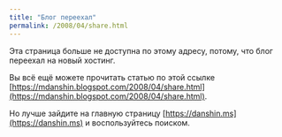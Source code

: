 ```yaml
---
title: "Блог переехал"
permalink: /2008/04/share.html
---
```

Эта страница больше не доступна по этому адресу, потому, что блог переехал на новый хостинг.

Вы всё ещё можете прочитать статью по этой ссылке [https://mdanshin.blogspot.com/2008/04/share.html](https://mdanshin.blogspot.com/2008/04/share.html).

Но лучше зайдите на главную страницу [https://danshin.ms](https://danshin.ms) и воспользуйтесь поиском.
